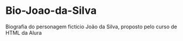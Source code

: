 # Bio-Joao-da-Silva
Biografia do personagem ficticio João da Silva, proposto pelo curso de HTML da Alura
